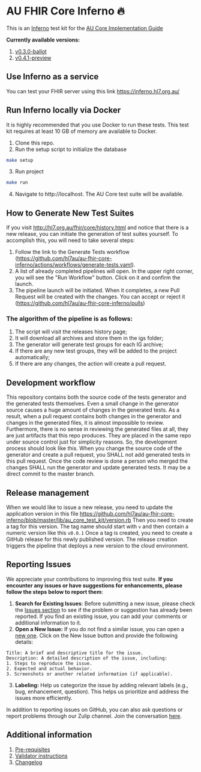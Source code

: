 # AU FHIR Core Inferno 🔥
This is an [Inferno](https://inferno-framework.github.io/inferno-core/) test kit for the [AU Core Implementation Guide](http://hl7.org.au/fhir/core/)

**Currently available versions:**
1. [v0.3.0-ballot](http://hl7.org.au/fhir/core/0.3.0-ballot/)
2. [v0.4.1-preview](http://hl7.org.au/fhir/core/0.4.1-preview/)

## Use Inferno as a service
You can test your FHIR server using this link https://inferno.hl7.org.au/

## Run Inferno locally via Docker
It is highly recommended that you use Docker to run these tests. This test kit requires at least 10 GB of memory are available to Docker.
1. Clone this repo.
2. Run the setup script to initialize the database
```bash
make setup
```
3. Run project
```bash
make run
```
4. Navigate to http://localhost. The AU Core test suite will be available.

## How to Generate New Test Suites

If you visit http://hl7.org.au/fhir/core/history.html and notice that there is a new release, you can initiate the generation of test suites yourself. To accomplish this, you will need to take several steps:

1. Follow the link to the Generate Tests workflow (https://github.com/hl7au/au-fhir-core-inferno/actions/workflows/generate-tests.yaml).
2. A list of already completed pipelines will open. In the upper right corner, you will see the "Run Workflow" button. Click on it and confirm the launch.
3. The pipeline launch will be initiated. When it completes, a new Pull Request will be created with the changes. You can accept or reject it (https://github.com/hl7au/au-fhir-core-inferno/pulls)

### The algorithm of the pipeline is as follows:

1. The script will visit the releases history page;
2. It will download all archives and store them in the igs folder;
3. The generator will generate test groups for each IG archive;
4. If there are any new test groups, they will be added to the project automatically;
5. If there are any changes, the action will create a pull request.

## Development workflow
This repository contains both the source code of the tests generator and the generated tests themselves.
Even a small change in the generator source causes a huge amount of changes in the generated tests.
As a result, when a pull request contains both changes in the generator and changes in the generated files,
it is almost impossible to review. 
Furthermore, there is no sense in reviewing the generated files at all, they are just artifacts that this repo produces.
They are placed in the same repo under source control just for simplicity reasons.
So, the development process should look like this.
When you change the source code of the generator and create a pull request, you SHALL not add generated tests in this pull request.
Once the code review is done a person who merged the changes SHALL run the generator and update generated tests.
It may be a direct commit to the master branch. 

## Release management
When we would like to issue a new release, you need to update the application version in this file https://github.com/hl7au/au-fhir-core-inferno/blob/master/lib/au_core_test_kit/version.rb
Then you need to create a tag for this version. The tag name should start with `v` and then contain a numeric version like this `v0.0.1`
Once a tag is created, you need to create a GitHub release for this newly published version.
The release creation triggers the pipeline that deploys a new version to the cloud environment.

## Reporting Issues

We appreciate your contributions to improving this test suite. **If you encounter any issues or have suggestions for enhancements, please follow the steps below to report them**:

1. **Search for Existing Issues**:
Before submitting a new issue, please check the [Issues section](https://github.com/hl7au/au-fhir-core-inferno/issues) to see if the problem or suggestion has already been reported. If you find an existing issue, you can add your comments or additional information to it.
2. **Open a New Issue:**
If you do not find a similar issue, you can open a [new one](https://github.com/hl7au/au-fhir-core-inferno/issues/new). Click on the New Issue button and provide the following details:
```
Title: A brief and descriptive title for the issue.
Description: A detailed description of the issue, including:
1. Steps to reproduce the issue.
2. Expected and actual behavior.
3. Screenshots or another related information (if applicable).
```
3. **Labeling:**
Help us categorize the issue by adding relevant labels (e.g., bug, enhancement, question). This helps us prioritize and address the issues more efficiently.

In addition to reporting issues on GitHub, you can also ask questions or report problems through our Zulip channel. Join the conversation [here](https://chat.fhir.org/#narrow/stream/179173-australia/topic/AU.20Core.20Testing).

## Additional information
1. [Pre-requisites](/docs/pre-requisites.md)
2. [Validator instructions](/docs/validator_instructions.md)
3. [Changelog](CHANGELOG.md)
